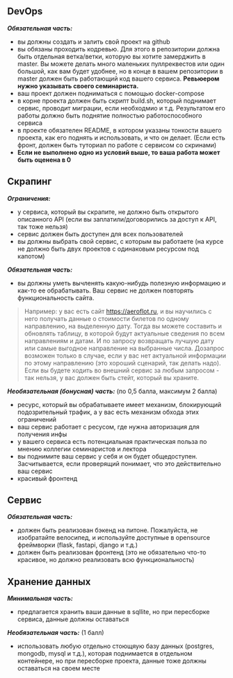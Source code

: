 ## DevOps

___Обязательная часть:___
- вы должны создать и залить свой проект на github
- вы обязаны проходить кодревью. Для этого в репозитории должна быть отдельная ветка/ветки, которую вы хотите замерджить в master. Вы можете делать много маленьких пуллреквестов или один большой, как вам будет удобнее, но в конце в вашем репозитории в master должен быть работающий код вашего сервиса. __Ревьюером нужно указывать своего семинариста.__
- ваш проект должен подниматься с помощью docker-compose
- в корне проекта должен быть скрипт build.sh, который поднимает сервис, проводит миграции, если необходмио и т.д. Результатом его работы должно быть поднятие полностью работоспособного сервиса
- в проекте обязателен README, в котором указаны тонкости вашего проекта, как его поднять и использовать, и что он делает. (Если есть фронт, должен быть туториал по работе с сервисом со скринами)
- __Если не выполнено одно из условий выше, то ваша работа может быть оценена в 0__

## Скрапинг

___Ограничения:___
- у сервиса, который вы скрапите, не должно быть открытого описанного API (если вы заплатили/договорились за доступ к API, так тоже нельзя)
- сервис должен быть доступен для всех пользователей
- вы должны выбрать свой сервис, с которым вы работаете (на курсе не должно быть двух проектов с одинаковым ресурсом под капотом)

___Обязательная часть:___
- вы должны уметь вычленять какую-нибудь полезную информацию и как-то ее обрабатывать. Ваш сервис не должен повторять функциональность сайта.
>Например: у вас есть сайт https://aeroflot.ru, и вы научились с него получать данные о стоимости билетов по одному направлению, на выделенную дату. Тогда вы можете составить и обновлять таблицу, в которой будут актуальные сведения по всем направлениям и датам. И по запросу возвращать лучшую дату или самые выгодное направление на выбранные числа. Дозапрос возможен только в случае, если у вас нет актуальной информации по этому направлению (это хороший сценарий, так делать надо). Если вы будете ходить во внешний сервис за любым запросом - так нельзя, у вас должен быть стейт, который вы храните.

___Необязательная (бонусная) часть:___ (по 0,5 балла, максимум 2 балла)
- ресурс, который вы обрабатываете имеет механизм, блокирующий подозрительный трафик, а у вас есть механизм обхода этих ограничений
- ваш сервис работает с ресусом, где нужна авторизация для получения инфы
- у вашего сервиса есть потенциальная практическая польза по мнению коллегии семинаристов и лектора
- вы поднимите ваш сервис у себя и он будет общедоступен. Засчитывается, если проверящий понимает, что это действительно ваш сервис
- красивый фронтенд

## Сервис

___Обязательная часть:___
- должен быть реализован бэкенд на питоне. Пожалуйста, не изобратайте велосипед, и используйте доступные в opensource фреймворки (flask, fastapi, django и т.д.)
- должен быть реализован фронтенд (это не обязательно что-то красивое, но должно реализовать всю функциональность)

## Хранение данных

___Минимальная часть:___
- предлагается хранить ваши данные в sqllite, но при пересборке сервиса, данные должны оставаться

___Необязательная часть:___ (1 балл)
- использовать любую отдельно стоющяую базу данных (postgres, mongodb, mysql и т.д.), которая поднимается в отдельном контейнере, но при пересборке проекта, данные тоже должны оставаться на своем месте

